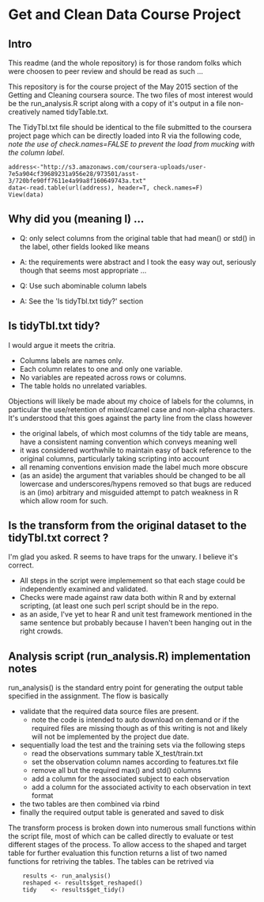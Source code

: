 # Get and Clean Data Course Project 

## Intro
This readme (and the whole repository) is for those random folks which were choosen to peer review and should be read as such ...


This repository is for the course project of the May 2015 section of the Getting and Cleaning coursera source. The two files of most interest would be the run\_analysis.R script along with a copy of it's output in a file non-creatively named tidyTable.txt. 

The TidyTbl.txt file should be identical to the file submitted to the coursera project page which can be directly loaded into R via the following code, *note the use of check.names=FALSE to prevent the load from mucking with the column label*.

``` 
address<-"http://s3.amazonaws.com/coursera-uploads/user-7e5a904cf39689231a956e28/973501/asst-3/720bfe90ff7611e4a99a8f160649743a.txt"
data<-read.table(url(address), header=T, check.names=F)
View(data)
```

## Why did you (meaning I)  ... 
* Q: only select columns from the original table that had mean() or std() in the label, other fields looked like means
* A: the requirements were abstract and I took the easy way out, seriously though that seems most appropriate ...

* Q: Use such abominable column labels
* A: See the 'Is tidyTbl.txt tidy?' section

## Is tidyTbl.txt tidy?
I would argue it meets the critria. 
* Columns labels are names only. 
* Each column relates to one and only one variable. 
* No variables are repeated across rows or columns. 
* The table holds no unrelated variables.   

Objections will likely be made about my choice of labels for the columns, in particular the use/retention of mixed/camel case and non-alpha characters. It's understood that this goes against the party line from the class however 
* the original labels, of which most columns of the tidy table are means, have a consistent naming convention which conveys meaning well
* it was considered worthwhile to maintain easy of back reference to the original columns, particularly taking scripting into account
* all renaming conventions envision made the label much more obscure
* (as an aside) the argument that variables should be changed to be all lowercase and underscores/hypens removed so that bugs are reduced is an (imo) arbitrary and misguided attempt to patch weakness in R which allow room for such.

## Is the transform from the original dataset to the tidyTbl.txt correct ?
I'm glad you asked. R seems to have traps for the unwary. I believe it's correct. 
* All steps in the script were implemement so that each stage could be independently examined and validated. 
* Checks were made against raw data both within R and by external scripting, (at least one such perl script should be in the repo. 
* as an aside, I've yet to hear R and unit test framework mentioned in the same sentence but probably because I haven't been hanging out in the right crowds.
        
## Analysis script (run\_analysis.R) implementation notes
run\_analysis() is the standard entry point for generating the output table specified in the assignment. The flow is basically
- validate that the required data source files are present. 
  - note the code is intended to auto download on demand or if the required files are missing though as of this writing is not and likely will not be implemented by the project due date.
- sequentially load the test and the training sets via the following steps
  - read the observations summary table X_test/train.txt
  - set the observation column names according to features.txt file
  - remove all but the required max() and std() columns
  - add a column for the associated subject to each observation
  - add a column for the associated activity to each observation in text format
- the two tables are then combined via rbind
- finally the required output table is generated and saved to disk

The transform process is broken down into numerous small functions within the script file, most of which can be called directly to evaluate or test different stages of the process.
To allow access to the shaped and target table for further evaluation this function returns a list of two named functions for retriving the tables. The tables can be retrived via

```
    results <- run_analysis()
    reshaped <- results$get_reshaped()
    tidy    <- results$get_tidy()

```

